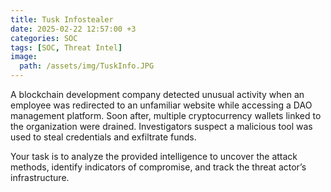 ```yaml
---
title: Tusk Infostealer
date: 2025-02-22 12:57:00 +3
categories: SOC
tags: [SOC, Threat Intel]
image: 
  path: /assets/img/TuskInfo.JPG
---
```


A blockchain development company detected unusual activity when an employee was redirected to an unfamiliar website while accessing a DAO management platform. Soon after, multiple cryptocurrency wallets linked to the organization were drained. Investigators suspect a malicious tool was used to steal credentials and exfiltrate funds.

Your task is to analyze the provided intelligence to uncover the attack methods, identify indicators of compromise, and track the threat actor’s infrastructure.

